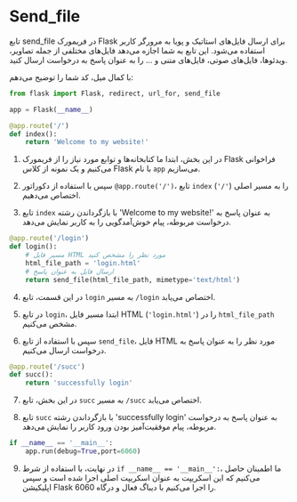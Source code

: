 # Send_file
تابع send_file در فریمورک Flask برای ارسال فایل‌های استاتیک و پویا به مرورگر کاربر استفاده می‌شود. این تابع به شما اجازه می‌دهد فایل‌های مختلفی از جمله تصاویر، ویدئوها، فایل‌های صوتی، فایل‌های متنی و ... را به عنوان پاسخ به درخواست ارسال کنید.

با کمال میل، کد شما را توضیح می‌دهم:

```python
from flask import Flask, redirect, url_for, send_file

app = Flask(__name__)

@app.route('/')
def index():
    return 'Welcome to my website!'
```

1. در این بخش، ابتدا ما کتابخانه‌ها و توابع مورد نیاز را از فریمورک Flask فراخوانی می‌کنیم و یک نمونه از کلاس Flask با نام `app` می‌سازیم.

2. سپس با استفاده از دکوراتور `@app.route('/')`، تابع `index` را به مسیر اصلی (`'/'`) اختصاص می‌دهیم.

3. تابع `index` با بازگرداندن رشته 'Welcome to my website!' به عنوان پاسخ به درخواست مربوطه، پیام خوش‌آمدگویی را به کاربر نمایش می‌دهد.

```python
@app.route('/login')
def login():
    # مسیر فایل HTML مورد نظر را مشخص کنید
    html_file_path = 'login.html'
    # ارسال فایل به عنوان پاسخ
    return send_file(html_file_path, mimetype='text/html')
```

4. در این قسمت، تابع `login` به مسیر `/login` اختصاص می‌یابد. 

5. در تابع `login`، ابتدا مسیر فایل HTML (`'login.html'`) را در `html_file_path` مشخص می‌کنیم.

6. سپس با استفاده از تابع `send_file`، فایل HTML مورد نظر را به عنوان پاسخ به درخواست ارسال می‌کنیم.

```python
@app.route('/succ')
def succ():
    return 'successfully login'
```

7. در این بخش، تابع `succ` به مسیر `/succ` اختصاص می‌یابد.

8. تابع `succ` با بازگرداندن رشته 'successfully login' به عنوان پاسخ به درخواست مربوطه، پیام موفقیت‌آمیز بودن ورود کاربر را نمایش می‌دهد.

```python
if __name__ == '__main__':
    app.run(debug=True,port=6060)
```

9. در نهایت، با استفاده از شرط `if __name__ == '__main__':`، ما اطمینان حاصل می‌کنیم که این اسکریپت به عنوان اسکریپت اصلی اجرا شده است و سپس اپلیکیشن Flask را اجرا می‌کنیم با دیباگ فعال و درگاه 6060.
